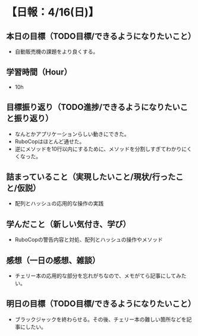 # 【日報：4/16(日)】
## 本日の目標（TODO目標/できるようになりたいこと）
- 自動販売機の課題をより良くする。
## 学習時間（Hour）
- 10h
## 目標振り返り（TODO進捗/できるようになりたいこと振り返り）
- なんとかアプリケーションらしい動きにできた。
- RuboCopはほとんど通せた。
- 逆にメソッドを10行以内にするために、メソッドを分割しすぎてわかりにくくなった。
## 詰まっていること（実現したいこと/現状/行ったこと/仮説）
- 配列とハッシュの応用的な操作の実践
## 学んだこと（新しい気付き、学び）
- RuboCopの警告内容と対処、配列とハッシュの操作やメソッド
## 感想（一日の感想、雑談）
- チェリー本の応用的な部分を忘れがちなので、メモがてら記事にしてみたい。
## 明日の目標（TODO目標/できるようになりたいこと）
- ブラックジャックを終わらせる。その後、チェリー本の難しい箇所などを記事にしたい。
